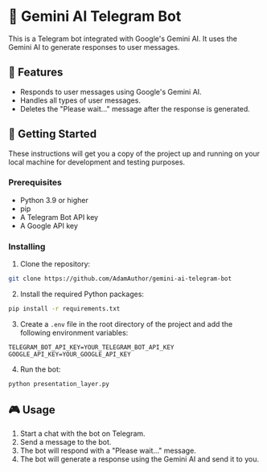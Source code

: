 # 🤖 Gemini AI Telegram Bot

This is a Telegram bot integrated with Google's Gemini AI. It uses the Gemini AI to generate responses to user messages.

## 🌟 Features

- Responds to user messages using Google's Gemini AI.
- Handles all types of user messages.
- Deletes the "Please wait..." message after the response is generated.

## 🚀 Getting Started

These instructions will get you a copy of the project up and running on your local machine for development and testing purposes.

### Prerequisites

- Python 3.9 or higher
- pip
- A Telegram Bot API key
- A Google API key

### Installing

1. Clone the repository:
```bash
git clone https://github.com/AdamAuthor/gemini-ai-telegram-bot
```

2. Install the required Python packages:
```bash
pip install -r requirements.txt
```

3. Create a `.env` file in the root directory of the project and add the following environment variables:
```env
TELEGRAM_BOT_API_KEY=YOUR_TELEGRAM_BOT_API_KEY
GOOGLE_API_KEY=YOUR_GOOGLE_API_KEY
```

4. Run the bot:
```bash
python presentation_layer.py
```

## 🎮 Usage

1. Start a chat with the bot on Telegram.
2. Send a message to the bot.
3. The bot will respond with a "Please wait..." message.
4. The bot will generate a response using the Gemini AI and send it to you.